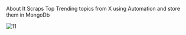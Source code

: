 About
It Scraps Top Trending topics from X using Automation and store them in MongoDb

![11](https://github.com/Barundeepsingh/XScrapper/assets/55283855/81c858cf-0586-4a4c-bab5-a8360615c8ff)

